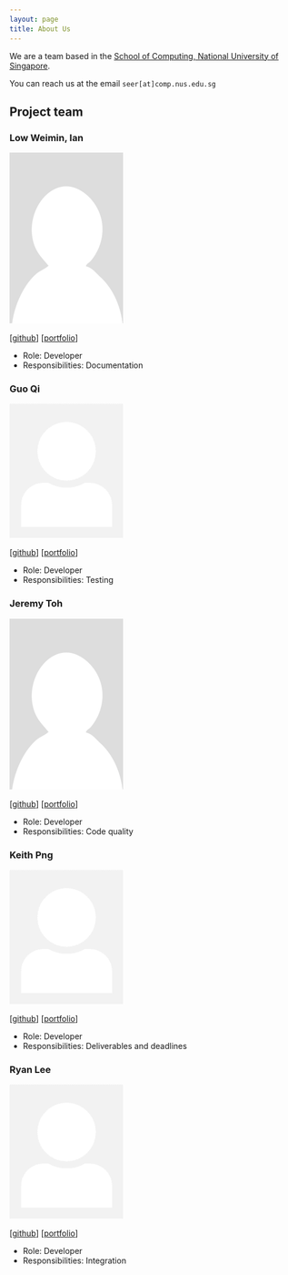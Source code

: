 ```yaml
---
layout: page
title: About Us
---
```


We are a team based in the [School of Computing, National University of Singapore](http://www.comp.nus.edu.sg).

You can reach us at the email `seer[at]comp.nus.edu.sg`

## Project team

### Low Weimin, Ian

<img src="images/castryl.png" width="200px">

[[github](https://github.com/castryl)]
[[portfolio](team/castryl.md)]

* Role: Developer
* Responsibilities: Documentation

### Guo Qi

<img src="images/nusdg.png" width="200px">

[[github](http://github.com/NUSDG)]
[[portfolio](team/nusdg.md)]

* Role: Developer
* Responsibilities: Testing

### Jeremy Toh

<img src="images/deepimpactmir.png" width="200px">

[[github](http://github.com/deepimpactmir)]
[[portfolio](team/deepimpactmir.md)]

- Role: Developer
- Responsibilities: Code quality

### Keith Png

<img src="images/keithpjx.png" width="200px">

[[github](http://github.com/KeithPJX)]
[[portfolio](team/keithpjx.md)]

* Role: Developer
* Responsibilities: Deliverables and deadlines

### Ryan Lee

<img src="images/ryanlml.png" width="200px">

[[github](http://github.com/ryanlml)]
[[portfolio](team/ryanlml.md)]

* Role: Developer
* Responsibilities: Integration
